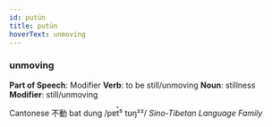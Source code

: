 ```yaml
---
id: putün
title: putün
hoverText: unmoving
---
```


### unmoving

**Part of Speech**: Modifier
**Verb**: to be still/unmoving
**Noun**: stillness
**Modifier**: still/unmoving

Cantonese 不動 bat dung /pɐt̚⁵ tʊŋ²²/
*Sino-Tibetan Language Family*